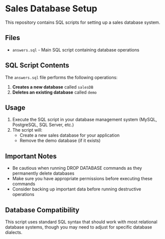 # Sales Database Setup

This repository contains SQL scripts for setting up a sales database system.

## Files

- `answers.sql` - Main SQL script containing database operations

## SQL Script Contents

The `answers.sql` file performs the following operations:

1. **Creates a new database** called `salesDB`
2. **Deletes an existing database** called `demo`

## Usage

1. Execute the SQL script in your database management system (MySQL, PostgreSQL, SQL Server, etc.)
2. The script will:
   - Create a new sales database for your application
   - Remove the demo database (if it exists)

## Important Notes

- Be cautious when running DROP DATABASE commands as they permanently delete databases
- Make sure you have appropriate permissions before executing these commands
- Consider backing up important data before running destructive operations

## Database Compatibility

This script uses standard SQL syntax that should work with most relational database systems, though you may need to adjust for specific database dialects.
